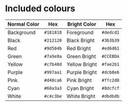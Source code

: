 # Included colours

| Normal Color | Hex       | Bright Color  | Hex       |
| ------------ | --------- | ------------- | --------- |
| Background   | `#181818` | Foreground    | `#dedcd1` |
| Black        | `#212120` | Black Bright  | `#3b3b39` |
| Red          | `#9d504b` | Red Bright    | `#ed6d61` |
| Green        | `#7a9e8a` | Green Bright  | `#CCEBDA` |
| Yellow       | `#c7b48d` | Yellow Bright | `#fae2b1` |
| Purple       | `#997aa1` | Purple Bright | `#dcb8e6` |
| Pink         | `#d48ca6` | Pink Bright   | `#ffc2d8` |
| Cyan         | `#60a3a3` | Cyan Bright   | `#8dcfcf` |
| White        | `#c4c3be` | White Bright  | `#dbdbdb` |
